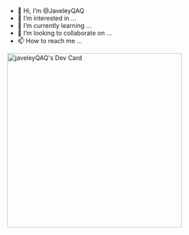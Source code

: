 - 👋 Hi, I’m @JaveleyQAQ
- 👀 I’m interested in ...
- 🌱 I’m currently learning ...
- 💞️ I’m looking to collaborate on ...
- 📫 How to reach me ...

<!---
JaveleyQAQ/JaveleyQAQ is a ✨ special ✨ repository because its `README.md` (this file) appears on your GitHub profile.
You can click the Preview link to take a look at your changes.
--->


<a href="https://app.daily.dev/javeley"><img src="https://api.daily.dev/devcards/5602940ab3c248749ccc790d07373cf5.png?r=w4c" width="400" alt="javeleyQAQ's Dev Card"/></a>
